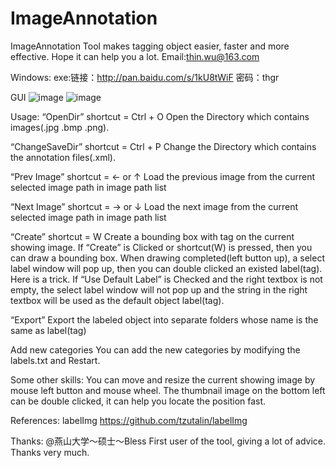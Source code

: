 # ImageAnnotation
ImageAnnotation Tool makes tagging object easier, faster and more effective. Hope it can help you a lot. Email:thin.wu@163.com

Windows:
exe:链接：http://pan.baidu.com/s/1kU8tWiF 密码：thgr

GUI
![image](https://github.com/satchelwu/ImageAnnotation/blob/master/1.jpg)
![image](https://github.com/satchelwu/ImageAnnotation/blob/master/2.jpg)

Usage: 
“OpenDir”  shortcut = Ctrl + O 
Open the Directory which contains images(.jpg .bmp .png). 
  
“ChangeSaveDir”  shortcut = Ctrl + P 
Change the Directory which contains the annotation files(.xml). 
  
“Prev Image” shortcut = ← or ↑ 
Load the previous image from the current selected image path in image path list   
  
“Next Image” shortcut = → or ↓ 
Load the next image from the current selected image path in image path list 
  
“Create” shortcut = W 
Create a bounding box with tag on the current showing image. If “Create” is Clicked or shortcut(W) is pressed, then you can draw a bounding box. When drawing completed(left button up), a select label window will pop up, then you can double clicked an existed label(tag). Here is a trick. If “Use Default Label” is Checked and the right textbox is not empty, the select label window will not pop up and the string in the right textbox will be used as the default object label(tag). 

“Export” 
Export the labeled object into separate folders whose name is the same as label(tag) 

Add new categories
You can add the new categories by modifying the labels.txt and Restart.

Some other skills: 
You can move and resize the current showing image by mouse left button and mouse wheel. The thumbnail image on the bottom left can be double clicked, it can help you locate the position fast. 
  
References: 
labelImg  https://github.com/tzutalin/labelImg 
  
Thanks: 
@燕山大学～硕士～Bless  First user of the tool, giving a lot of advice. Thanks very much. 


